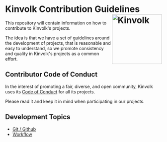 # Kinvolk Contribution Guidelines <img align="right" src="https://avatars2.githubusercontent.com/u/14073052?s=200&v=4" alt="Kinvolk" width="160">

This repository will contain information on how to contribute to Kinvolk's
projects.

The idea is that we have a set of guidelines around the development of
projects, that is reasonable and easy to understand, so we promote
consistency and quality in Kinvolk's projects as a common effort.

## Contributor Code of Conduct

In the interest of promoting a fair, diverse, and open community, Kinvolk
uses its [Code of Conduct](./CODE_OF_CONDUCT.md) for all its projects.

Please read it and keep it in mind when participating in our projects.

## Development Topics

 * [Git / Github](./topics/git.md)
 * [Workflow](./topics/workflow.md)
